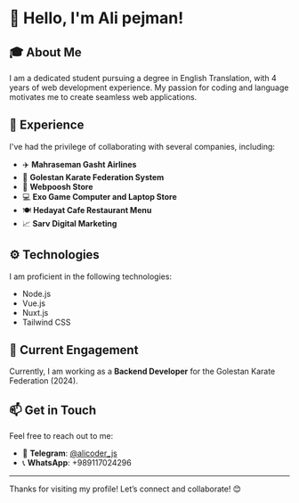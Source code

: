 # 👋 Hello, I'm Ali pejman!  

## 🎓 About Me  
I am a dedicated student pursuing a degree in English Translation, with 4 years of web development experience. My passion for coding and language motivates me to create seamless web applications.  

## 💼 Experience  
I've had the privilege of collaborating with several companies, including:  

- ✈️ **Mahraseman Gasht Airlines**  
- 🥋 **Golestan Karate Federation System**  
- 🛒 **Webpoosh Store**  
- 💻 **Exo Game Computer and Laptop Store**  
- 🍽️ **Hedayat Cafe Restaurant Menu**  
- 📈 **Sarv Digital Marketing**  

## ⚙️ Technologies  
I am proficient in the following technologies:  
- Node.js   
- Vue.js   
- Nuxt.js   
- Tailwind CSS   

## 🚀 Current Engagement  
Currently, I am working as a **Backend Developer** for the Golestan Karate Federation (2024).  

## 📫 Get in Touch  
Feel free to reach out to me:  
- 📱 **Telegram**: [@alicoder_js](https://t.me/alicoder_js)  
- 📞 **WhatsApp**: +989117024296  

---  

Thanks for visiting my profile! Let’s connect and collaborate! 😊
